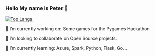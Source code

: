 ### Hello My name is Peter 👋

[![Top Langs](https://github-readme-stats-beige-three-91.vercel.app/api/top-langs/?username=kasztp&langs_count=8&exclude_repo=jupyter_notebooks&layout=compact&theme=highcontrast)](https://github.com/anuraghazra/github-readme-stats)

🔭 I’m currently working on: Some games for the Pygames Hackathon

👯 I’m looking to collaborate on Open Source projects.

🌱 I’m currently learning: Azure, Spark, Python, Flask, Go...
<!--
**kasztp/kasztp** is a ✨ _special_ ✨ repository because its `README.md` (this file) appears on your GitHub profile.

Here are some ideas to get you started:

- 🔭 I’m currently working on: A sourcingtool for recruiters.
- 🌱 I’m currently learning: Python, Flask
- 👯 I’m looking to collaborate on ...
- 🤔 I’m looking for help with ...
- 💬 Ask me about ...
- 📫 How to reach me: ...
- 😄 Pronouns: ...
- ⚡ Fun fact: ...
-->
